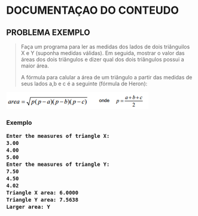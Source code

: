 <h1>DOCUMENTAÇAO DO CONTEUDO</h1>

## PROBLEMA EXEMPLO

> Faça um programa para ler as medidas dos lados de dois triânguilos X e Y (suponha medidas válidas). Em seguida, mostrar o valor das áreas dos dois triângulos e dizer qual dos dois triângulos possui a maior área.
>
> A fórmula para calular a área de um triângulo a partir das medidas de seus lados a,b e c é a seguinte (fórmula de Heron):

![1688649617063](image/doc/1688649617063.png)

<h3>Exemplo

```
Enter the measures of triangle X:
3.00
4.00
5.00
Enter the measures of triangle Y:
7.50
4.50
4.02
Triangle X area: 6.0000
Triangle Y area: 7.5638
Larger area: Y
```
